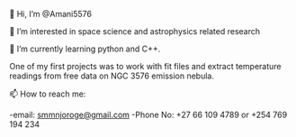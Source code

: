 👋 Hi, I’m @Amani5576

👀 I’m interested in space science and astrophysics related research

🌱 I’m currently learning python and C++. 

One of my first projects was to work with fit files and extract temperature readings from free data on NGC 3576 emission nebula.

📫 How to reach me:

-email: smmnjoroge@gmail.com
-Phone No: +27 66 109 4789 or +254 769 194 234
   
<!---
Amani5576/Amani5576 is a ✨ special ✨ repository because its `README.md` (this file) appears on your GitHub profile.
You can click the Preview link to take a look at your changes.
--->
